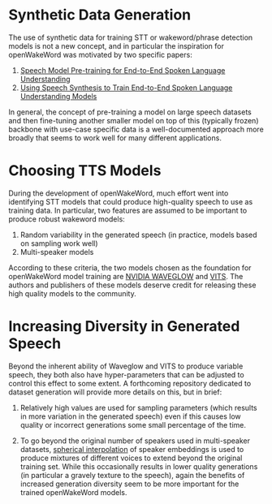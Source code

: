 # Synthetic Data Generation

The use of synthetic data for training STT or wakeword/phrase detection models is not a new concept, and in particular the inspiration for openWakeWord was motivated by two specific papers:

1) [Speech Model Pre-training for End-to-End Spoken Language Understanding](https://arxiv.org/abs/1904.03670)
2) [Using Speech Synthesis to Train End-to-End Spoken Language Understanding Models](https://arxiv.org/abs/1910.09463)

In general, the concept of pre-training a model on large speech datasets and then fine-tuning another smaller model on top of this (typically frozen) backbone with use-case specific data is a well-documented approach more broadly that seems to work well for many different applications.

# Choosing TTS Models

During the development of openWakeWord, much effort went into identifying STT models that could produce high-quality speech to use as training data. In particular, two features are assumed to be important to produce robust wakeword models:

1) Random variability in the generated speech (in practice, models based on sampling work well)
2) Multi-speaker models

According to these criteria, the two models chosen as the foundation for openWakeWord model training are [NVIDIA WAVEGLOW](https://github.com/NVIDIA/waveglow) and [VITS](https://github.com/jaywalnut310/vits). The authors and publishers of these models deserve credit for releasing these high quality models to the community.

# Increasing Diversity in Generated Speech

Beyond the inherent ability of Waveglow and VITS to produce variable speech, they both also have hyper-parameters that can be adjusted to control this effect to some extent. A forthcoming repository dedicated to dataset generation will provide more details on this, but in brief:

1) Relatively high values are used for sampling parameters (which results in more variation in the generated speech) even if this causes low quality or incorrect generations some small percentage of the time.

2) To go beyond the original number of speakers used in multi-speaker datasets, [spherical interpolation](https://en.wikipedia.org/wiki/Slerp) of speaker embeddings is used to produce mixtures of different voices to extend beyond the original training set. While this occasionally results in lower quality generations (in particular a gravely texture to the speech), again the benefits of increased generation diversity seem to be more important for the trained openWakeWord models.